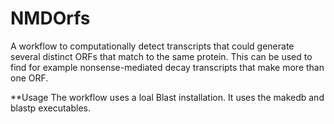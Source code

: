 # NMDOrfs
A workflow to computationally detect transcripts that could generate several distinct ORFs that match to the same protein. This can be used to find for example nonsense-mediated decay transcripts that make more than one ORF.

**Usage 
The workflow uses a loal Blast installation. It uses the makedb and blastp executables.
